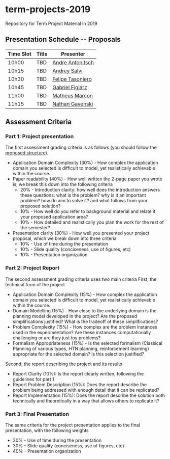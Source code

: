 # term-projects-2019
Repository for Term Project Material in 2019

<!-- ## Presentation Schedule -- Final Presentation (Room TBD)

| Time Slot | Title | Presenter |
| --------- | ----- | --------- |
| TBD    |         |            | -->
<!-- | 9h10     | Using Automatic Planning for Supply Chain Management   | [Alexandre Ichida](/ichida) |
| 9h35     | A COLREGs-Compliant Local Guidance System for Unmanned Surface Vehicles based on Hierarchical Task Network   | [Darlan Jurak](/jurak) |
| 9h55     | Finding State-Action Similarities in Tabular Reinforcement Learning Using Low-Dimensional Embeddings  | [Gabriel de Lima](/glima) |
| 10h20     | Reinforcement Learning for Database Indexing   | [Gabriel Licks](/glicks) |
| 10h45     | Learning Search Heuristics by Graph Convolutional Networks   | [Pedro Ballester](/ballester) |
| 11h10     | Domain-independent image-based planning: results on the Atari video game   | [Raphael Baldi](/baldi) |
| 11h35     | Constrained Path Planning for Energy Efficiency in Mobile Robots   | [Renan Maidana](/maidana) | -->

## Presentation Schedule -- Proposals

| Time Slot | Title | Presenter |
| --------- | ----- | --------- |
| 10h00    |  TBD       | [Andre Antonitsch](/antonitsch) |
| 10h15    |  TBD       | [Andrey Salvi](/salvi) |
| 10h30    |  TBD       | [Felipe Tasoniero](/tasoniero) |
| 10h45    |  TBD       | [Gabriel Figlarz](/figlarz) |
| 11h00    |  TBD       | [Matheus Marcon](/marcon) |
| 11h15    |  TBD       | [Nathan Gavenski](/gavenski) |

<!-- | 10h00     | Using Automatic Planning for Supply Chain Management   | [Alexandre Ichida](/ichida) |
| 10h15     | A COLREGs-Compliant Local Guidance System for Unmanned Surface Vehicles based on Hierarchical Task Network   | [Darlan Jurak](/jurak) |
| 10h30     | Finding State-Action Similarities in Tabular Reinforcement Learning Using Low-Dimensional Embeddings  | [Gabriel de Lima](/glima) |
| 10h45     | Reinforcement Learning for Database Indexing   | [Gabriel Licks](/glicks) |
| 11h00     | Learning Search Heuristics by Graph Convolutional Networks   | [Pedro Ballester](/ballester) |
| 11h15     | Domain-independent image-based planning: results on the Atari video game   | [Raphael Baldi](/baldi) |
| 11h30     | Constrained Path Planning for Energy Efficiency in Mobile Robots   | [Renan Maidana](/maidana) |
| 11h45     | Key Frame Plan Expansion With Machine Learning | [Guillermo Borges](/guillermo) | -->

## Assessment Criteria

### Part 1: Project presentation
The first assessment grading criteria is as follows (you should follow the [proposed structure](Proposal.md)). 

- Application Domain Complexity (30%) - How complex the application domain you selected is difficult to model, yet realistically achievable within the course.
- Paper readability (40%) - How well written the 2-page paper you wrote is, we break this down into the following criteria
	- 20% - Introduction clarity: how well does the introduction answers these questions: what is the problem? why is it an important problem? how do aim to solve it? and what follows from your proposed solution?
	- 10% - How well do you refer to background material and relate it your proposed application area?
	- 10% - How detailed and realistically you plan the work for the rest of the semester?
- Presentation clarity (30%) - How well you presented your project proposal, which we break down into three criteria
	- 10% - Use of time during the presentation
	- 10% - Slide quality (conciseness, use of figures, etc)
	- 10% - Presentation organization

### Part 2: Project Report

The second assessment grading criteria uses two main criteria
First, the technical form of the project

- Application Domain Complexity (15%) - How complex the application domain you selected is difficult to model, yet realistically achievable within the course.
- Domain Modelling (15%) - How close to the underlying domain is the planning model developed in the project? Are the proposed simplifications justified? What is the tradeoff of these simplifications?
- Problem Complexity (15%) - How complex are the problem instances used in the experimentation? Are these instances computationally challenging or are they just toy problems?
- Formalism Appropriateness (15%) - Is the selected formalism (Classical Planning of various types, HTN planning, reinforcement learning) appropriate for the selected domain? Is this selection justified?

Second, the report describing the project and its results

- Report Clarity (10%): Is the report clearly written, following the guidelines for part 1
- Report Problem Description (15%): Does the report describe the problem being addressed with enough detail that it can be replicated?
- Report Implementation (15%): Does the report describe the solution both technically and theoretically in a way that allows others to replicate it?

### Part 3: Final Presentation
The same criteria for the project presentation applies to the final presentation, with the following weights

- 30% - Use of time during the presentation
- 30% - Slide quality (conciseness, use of figures, etc)
- 40% - Presentation organization